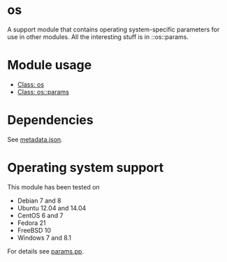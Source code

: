 # os

A support module that contains operating system-specific parameters for use in 
other modules. All the interesting stuff is in ::os::params.

# Module usage

* [Class: os](manifests/init.pp)
* [Class: os::params](manifests/params.pp)

# Dependencies

See [metadata.json](metadata.json).

# Operating system support

This module has been tested on

* Debian 7 and 8
* Ubuntu 12.04 and 14.04
* CentOS 6 and 7
* Fedora 21
* FreeBSD 10
* Windows 7 and 8.1

For details see [params.pp](manifests/params.pp).
